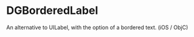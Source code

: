 DGBorderedLabel
===============

An alternative to UILabel, with the option of a bordered text. (iOS / ObjC)
